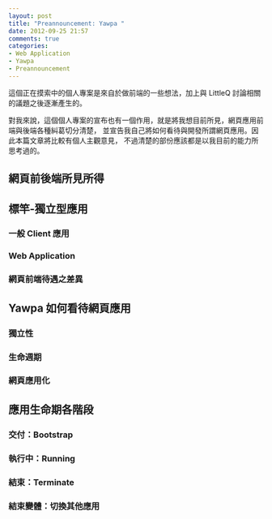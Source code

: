```yaml
---
layout: post
title: "Preannouncement: Yawpa "
date: 2012-09-25 21:57
comments: true
categories: 
- Web Application
- Yawpa
- Preannouncement
---
```


這個正在摸索中的個人專案是來自於做前端的一些想法，加上與 LittleQ 討論相關的議題之後逐漸產生的。

對我來說，這個個人專案的宣布也有一個作用，就是將我想目前所見，網頁應用前端與後端各種糾葛切分清楚，
並宣告我自己將如何看待與開發所謂網頁應用。因此本篇文章將比較有個人主觀意見，
不過清楚的部份應該都是以我目前的能力所思考過的。

## 網頁前後端所見所得

## 標竿-獨立型應用

### 一般 Client 應用

### Web Application

### 網頁前端待遇之差異

## Yawpa 如何看待網頁應用

### 獨立性

### 生命週期

### 網頁應用化

## 應用生命期各階段

### 交付：Bootstrap

### 執行中：Running

### 結束：Terminate

### 結束變體：切換其他應用